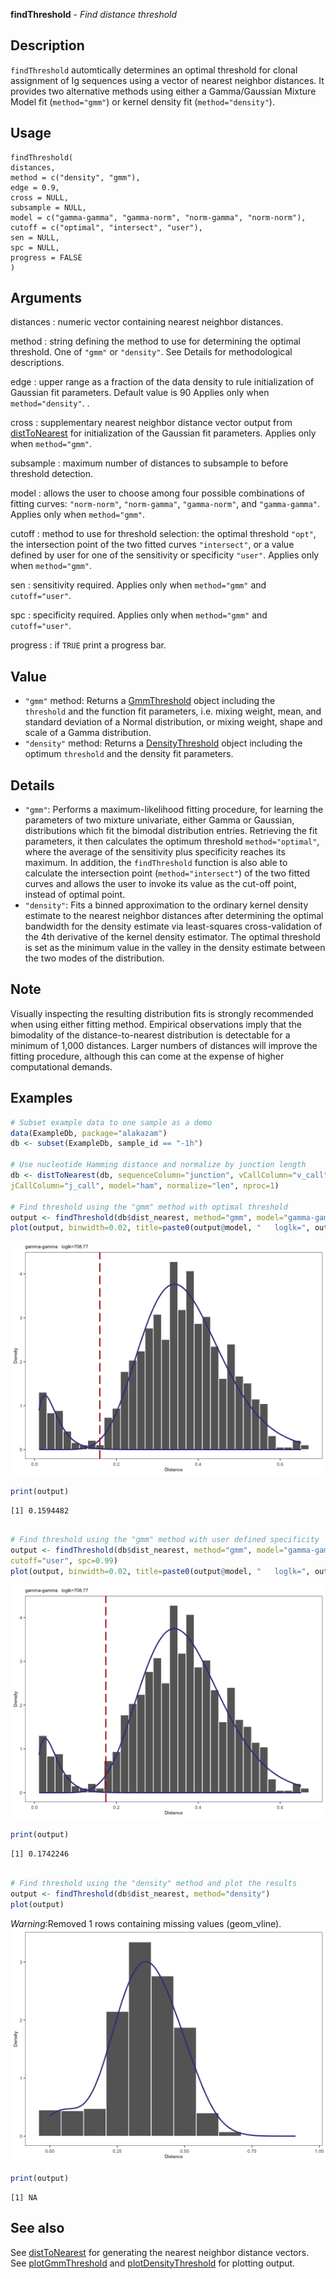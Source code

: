 **findThreshold** - *Find distance threshold*

Description
--------------------

`findThreshold` automtically determines an optimal threshold for clonal assignment of
Ig sequences using a vector of nearest neighbor distances. It provides two alternative methods 
using either a Gamma/Gaussian Mixture Model fit (`method="gmm"`) or kernel density 
fit (`method="density"`).


Usage
--------------------
```
findThreshold(
distances,
method = c("density", "gmm"),
edge = 0.9,
cross = NULL,
subsample = NULL,
model = c("gamma-gamma", "gamma-norm", "norm-gamma", "norm-norm"),
cutoff = c("optimal", "intersect", "user"),
sen = NULL,
spc = NULL,
progress = FALSE
)
```

Arguments
-------------------

distances
:   numeric vector containing nearest neighbor distances.

method
:   string defining the method to use for determining the optimal threshold.
One of `"gmm"` or `"density"`. See Details for methodological
descriptions.

edge
:   upper range as a fraction of the data density to rule initialization of 
Gaussian fit parameters. Default value is 90
Applies only when `method="density"`. .

cross
:   supplementary nearest neighbor distance vector output from [distToNearest](distToNearest.md) 
for initialization of the Gaussian fit parameters. 
Applies only when `method="gmm"`.

subsample
:   maximum number of distances to subsample to before threshold detection.

model
:   allows the user to choose among four possible combinations of fitting curves: 
`"norm-norm"`, `"norm-gamma"`, `"gamma-norm"`, 
and `"gamma-gamma"`. Applies only when `method="gmm"`.

cutoff
:   method to use for threshold selection: the optimal threshold `"opt"`, 
the intersection point of the two fitted curves `"intersect"`, or 
a value defined by user for one of the sensitivity or specificity `"user"`.
Applies only when `method="gmm"`.

sen
:   sensitivity required. Applies only when `method="gmm"` and `cutoff="user"`.

spc
:   specificity required. Applies only when `method="gmm"` and `cutoff="user"`.

progress
:   if `TRUE` print a progress bar.




Value
-------------------


+  `"gmm"` method:      Returns a [GmmThreshold](GmmThreshold-class.md) object including the  
`threshold` and the function fit parameters, i.e.
mixing weight, mean, and standard deviation of a Normal distribution, or 
mixing weight, shape and scale of a Gamma distribution.
+  `"density"` method:  Returns a [DensityThreshold](DensityThreshold-class.md) object including the optimum 
`threshold` and the density fit parameters.



Details
-------------------


+  `"gmm"`:     Performs a maximum-likelihood fitting procedure, for learning 
the parameters of two mixture univariate, either Gamma or Gaussian, distributions 
which fit the bimodal distribution entries. Retrieving the fit parameters, 
it then calculates the optimum threshold `method="optimal"`, where the 
average of the sensitivity plus specificity reaches its maximum. In addition, 
the `findThreshold` function is also able 
to calculate the intersection point (`method="intersect"`) of the two fitted curves 
and allows the user to invoke its value as the cut-off point, instead of optimal point.
+  `"density"`: Fits a binned approximation to the ordinary kernel density estimate
to the nearest neighbor distances after determining the optimal
bandwidth for the density estimate via least-squares cross-validation of 
the 4th derivative of the kernel density estimator. The optimal threshold
is set as the minimum value in the valley in the density estimate
between the two modes of the distribution.



Note
-------------------

Visually inspecting the resulting distribution fits is strongly recommended when using 
either fitting method. Empirical observations imply that the bimodality 
of the distance-to-nearest distribution is detectable for a minimum of 1,000 distances.
Larger numbers of distances will improve the fitting procedure, although this can come 
at the expense of higher computational demands.



Examples
-------------------

```R
# Subset example data to one sample as a demo
data(ExampleDb, package="alakazam")
db <- subset(ExampleDb, sample_id == "-1h")

# Use nucleotide Hamming distance and normalize by junction length
db <- distToNearest(db, sequenceColumn="junction", vCallColumn="v_call",
jCallColumn="j_call", model="ham", normalize="len", nproc=1)

# Find threshold using the "gmm" method with optimal threshold
output <- findThreshold(db$dist_nearest, method="gmm", model="gamma-gamma", cutoff="opt")
plot(output, binwidth=0.02, title=paste0(output@model, "   loglk=", output@loglk))

```

![2](findThreshold-2.png)

```R
print(output)

```


```
[1] 0.1594482

```


```R

# Find threshold using the "gmm" method with user defined specificity
output <- findThreshold(db$dist_nearest, method="gmm", model="gamma-gamma", 
cutoff="user", spc=0.99)
plot(output, binwidth=0.02, title=paste0(output@model, "   loglk=", output@loglk))

```

![6](findThreshold-6.png)

```R
print(output)

```


```
[1] 0.1742246

```


```R

# Find threshold using the "density" method and plot the results
output <- findThreshold(db$dist_nearest, method="density")
plot(output)

```

*Warning*:Removed 1 rows containing missing values (geom_vline).![11](findThreshold-11.png)

```R
print(output)
```


```
[1] NA

```



See also
-------------------

See [distToNearest](distToNearest.md) for generating the nearest neighbor distance vectors.
See [plotGmmThreshold](plotGmmThreshold.md) and [plotDensityThreshold](plotDensityThreshold.md) for plotting output.






